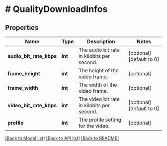 # # QualityDownloadInfos

## Properties

Name | Type | Description | Notes
------------ | ------------- | ------------- | -------------
**audio_bit_rate_kbps** | **int** | The audio bit rate in kilobits per second. | [optional] [default to 0]
**frame_height** | **int** | The height of the video frame. | [optional]
**frame_width** | **int** | The width of the video frame. | [optional]
**video_bit_rate_kbps** | **int** | The video bit rate in kilobits per second. | [optional] [default to 0]
**profile** | **int** | The profile setting for the video. | [optional]

[[Back to Model list]](../../README.md#models) [[Back to API list]](../../README.md#endpoints) [[Back to README]](../../README.md)

